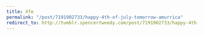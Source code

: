 ```yaml
---
title: Xfe
permalink: "/post/7191902733/happy-4th-of-july-tomorrow-amurrica"
redirect_to: http://tumblr.spencertweedy.com/post/7191902733/happy-4th-of-july-tomorrow-amurrica
---
```


